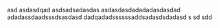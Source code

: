 asd
asdasdqad
asdsadsadasdas
asdasdasdadadadasdasdad
adadassdaadsssdsasdasd
dadqadadssssssaddsadasdsdadasd
s
sd
sdd
